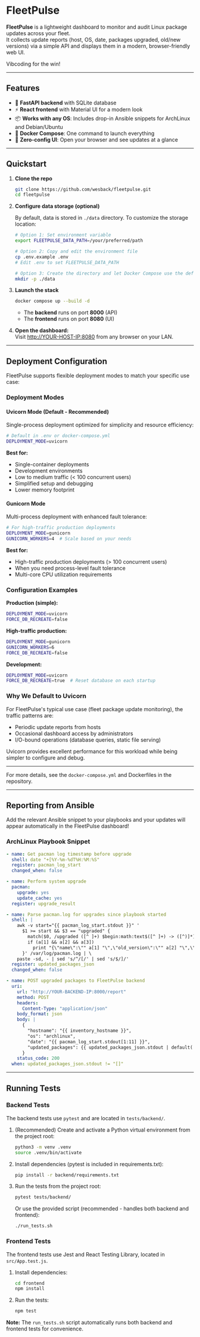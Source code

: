 # FleetPulse

**FleetPulse** is a lightweight dashboard to monitor and audit Linux package updates across your fleet.  
It collects update reports (host, OS, date, packages upgraded, old/new versions) via a simple API and displays them in a modern, browser-friendly web UI.

Vibcoding for the win!

---

## Features

- 🚀 **FastAPI backend** with SQLite database
- ⚡ **React frontend** with Material UI for a modern look
- 📦 **Works with any OS**: Includes drop-in Ansible snippets for ArchLinux and Debian/Ubuntu
- 🐳 **Docker Compose**: One command to launch everything
- 👀 **Zero-config UI**: Open your browser and see updates at a glance

---

## Quickstart

1. **Clone the repo**

    ```bash
    git clone https://github.com/wesback/fleetpulse.git
    cd fleetpulse
    ```

2. **Configure data storage (optional)**

    By default, data is stored in `./data` directory. To customize the storage location:
    
    ```bash
    # Option 1: Set environment variable
    export FLEETPULSE_DATA_PATH=/your/preferred/path
    
    # Option 2: Copy and edit the environment file
    cp .env.example .env
    # Edit .env to set FLEETPULSE_DATA_PATH
    
    # Option 3: Create the directory and let Docker Compose use the default
    mkdir -p ./data
    ```

3. **Launch the stack**

    ```bash
    docker compose up --build -d
    ```

    - The **backend** runs on port **8000** (API)
    - The **frontend** runs on port **8080** (UI)

4. **Open the dashboard:**  
   Visit [http://YOUR-HOST-IP:8080](http://YOUR-HOST-IP:8080) from any browser on your LAN.

---

## Deployment Configuration

FleetPulse supports flexible deployment modes to match your specific use case:

### Deployment Modes

#### **Uvicorn Mode (Default - Recommended)**
Single-process deployment optimized for simplicity and resource efficiency:

```bash
# Default in .env or docker-compose.yml
DEPLOYMENT_MODE=uvicorn
```

**Best for:**
- Single-container deployments
- Development environments  
- Low to medium traffic (< 100 concurrent users)
- Simplified setup and debugging
- Lower memory footprint

#### **Gunicorn Mode**
Multi-process deployment with enhanced fault tolerance:

```bash
# For high-traffic production deployments
DEPLOYMENT_MODE=gunicorn
GUNICORN_WORKERS=4  # Scale based on your needs
```

**Best for:**
- High-traffic production deployments (> 100 concurrent users)
- When you need process-level fault tolerance
- Multi-core CPU utilization requirements

### Configuration Examples

**Production (simple):**
```bash
DEPLOYMENT_MODE=uvicorn
FORCE_DB_RECREATE=false
```

**High-traffic production:**
```bash
DEPLOYMENT_MODE=gunicorn
GUNICORN_WORKERS=6
FORCE_DB_RECREATE=false
```

**Development:**
```bash
DEPLOYMENT_MODE=uvicorn
FORCE_DB_RECREATE=true  # Reset database on each startup
```

### Why We Default to Uvicorn

For FleetPulse's typical use case (fleet package update monitoring), the traffic patterns are:
- Periodic update reports from hosts
- Occasional dashboard access by administrators
- I/O-bound operations (database queries, static file serving)

Uvicorn provides excellent performance for this workload while being simpler to configure and debug.

---


For more details, see the `docker-compose.yml` and Dockerfiles in the repository.

---

## Reporting from Ansible

Add the relevant Ansible snippet to your playbooks and your updates will appear automatically in the FleetPulse dashboard!

### **ArchLinux Playbook Snippet**

```yaml
- name: Get pacman log timestamp before upgrade
  shell: date "+[%Y-%m-%dT%H:%M:%S"
  register: pacman_log_start
  changed_when: false

- name: Perform system upgrade
  pacman:
    upgrade: yes
    update_cache: yes
  register: upgrade_result

- name: Parse pacman.log for upgrades since playbook started
  shell: |
    awk -v start="{{ pacman_log_start.stdout }}" '
      $1 >= start && $3 == "upgraded" {
        match($0, /upgraded ([^ ]+) $begin:math:text$([^ ]+) -> ([^)]*)$end:math:text$/, a)
        if (a[1] && a[2] && a[3])
          print "{\"name\":\"" a[1] "\",\"old_version\":\"" a[2] "\",\"new_version\":\"" a[3] "\"}"
      }' /var/log/pacman.log | \
    paste -sd, - | sed 's/^/[/' | sed 's/$/]/'
  register: updated_packages_json
  changed_when: false

- name: POST upgraded packages to FleetPulse backend
  uri:
    url: "http://YOUR-BACKEND-IP:8000/report"
    method: POST
    headers:
      Content-Type: "application/json"
    body_format: json
    body: |
      {
        "hostname": "{{ inventory_hostname }}",
        "os": "archlinux",
        "date": "{{ pacman_log_start.stdout[1:11] }}",
        "updated_packages": {{ updated_packages_json.stdout | default('[]') | from_json }}
      }
    status_code: 200
  when: updated_packages_json.stdout != "[]"
```

---

## Running Tests

### Backend Tests

The backend tests use `pytest` and are located in `tests/backend/`.

1. (Recommended) Create and activate a Python virtual environment from the project root:
   ```bash
   python3 -m venv .venv
   source .venv/bin/activate
   ```
2. Install dependencies (pytest is included in requirements.txt):
   ```bash
   pip install -r backend/requirements.txt
   ```
3. Run the tests from the project root:
   ```bash
   pytest tests/backend/
   ```
   Or use the provided script (recommended - handles both backend and frontend):
   ```bash
   ./run_tests.sh
   ```

### Frontend Tests

The frontend tests use Jest and React Testing Library, located in `src/App.test.js`.

1. Install dependencies:
   ```bash
   cd frontend
   npm install
   ```
2. Run the tests:
   ```bash
   npm test
   ```

**Note:** The `run_tests.sh` script automatically runs both backend and frontend tests for convenience.
